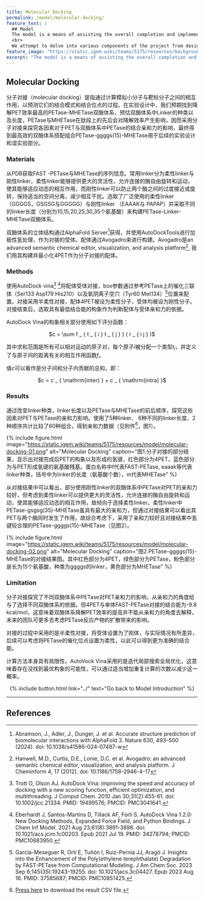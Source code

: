 ```yaml
---
title: Molecular Docking
permalink: /model/molecular-docking/
feature_text: |
  ## Model
  The model is a means of assisting the overall completion and implementation of a project through computational methods.
  <br>
  We attempt to delve into various components of the project from design to implementation for model construction and computation.
feature_image: "https://static.igem.wiki/teams/5175/resources/background/bg-model.jpg"
excerpt: "The model is a means of assisting the overall completion and implementation of a project through computational methods."
---
```


## Molecular Docking

分子对接（molecular docking）是指通过计算模拟小分子与靶标分子之间的相互作用，以预测它们的结合模式和结合位点的过程。在实验设计中，我们预期找到降解PET效率最高的PETase-MHETase双酶体系，预估双酶体系中Linker的种类以及长度，PETase与MHETase在肽段上的先后会对降解效率产生影响，因而采用分子对接来探究各因素对于PET与双酶体系中PETase的结合亲和力的影响，最终得到最高效的双酶体系搭配组合PETase-ggggs(15)-MHETase用于后续的实验设计和湿实验部分。

### Materials

从PDB获取FAST -PETase与MHETase的序列信息。常用linker分为柔性linker与刚性linker，柔性linker能够提供更大的灵活性，允许连接的酶自由旋转和运动，使其能够适应动态的相互作用，而刚性linker可以防止两个酶之间的过度接近或旋转，保持适当的空间分离，减少相互干扰。选取了广泛使用的柔性linker（GGGGS，GSGSG与GGGGG）与刚性linker （EAAAK与 PAPAP）并采取不同的linker长度（分别为10,15,20,25,30,35个氨基酸）来构建PETase-Linker-MHETase双酶体系。

双酶体系的立体结构通过AlphaFold Server[^1]获得，并使用AutoDockTools进行加极性氢处理，作为对接的受体。配体通过Avogadro来进行构建。Avogadro是an advanced semantic chemical editor, visualization, and analysis platform[^2], 我们用其构建并最小化4PET作为分子对接的配体。

### Methods

使用AutoDock vina[^3] [^4]将配体受体对接，box参数通过参考PETase上的催化三联体（Ser133 Asp179 His210）以及氧阴离子空穴（Tyr60 Met134）[^5]位置来配置。对接采用半柔性对接，配体4PET被设为柔性分子，受体均被设为刚性分子。对接结束后，选取具有最低结合能的构象作为判断配体与受体亲和力的依据。

AutoDock Vina的构象相关部分使用如下评分函数：

<center>$c = \sum f _ { t _ { i } t _ { j } } ( r _ { i j } )$</center>

其中求和范围是所有可以相对运动的原子对，每个原子$i$被分配一个类型$t_i$，并定义了与原子间的距离有关的相互作用函数$f$。

值$c$可以看作是分子间和分子内贡献的总和，即：

<center>$c = c _ { \mathrm{inter} } + c _ { \mathrm{intra} }$</center>

### Results

通过改变linker种类，linker长度以及PETase与MHETase的前后顺序，探究这些因素对PET与PETase的亲和力影响。使用了5种linker、 6种不同的linker长度、2种顺序共计比较了60种组合，得到亲和力数据（见附件[^6]，图1）。

{% include figure.html 
  image="https://static.igem.wiki/teams/5175/resources/model/molecular-docking-01.png" 
  alt="Molecular Docking" 
  caption="图1.分子对接的部分结果，显示出对接完成后PET的构象以及形成的氢键，红色部分为4PET，蓝色部分为与PET形成氢键的氨基酸残基。蛋白名称中f代表FAST-PETase, eaaak等代表linker种类，括号中为linker的长度（氨基酸个数），m代表MHETase" 
%}

从对接结果中可以看出，部分使用刚性linker的双酶体系中PETase对PET的亲和力较好，但考虑到柔性linker可以提供更大的灵活性，允许连接的酶自由旋转和运动，使其能够适应动态的相互作用，故倾向于选择柔性linker。柔性linker中PETase-gsgsg(35)-MHETase虽具有最大的亲和力，但通过对接结果可以看出其PET与两个酶同时发生了作用，故综合考虑下，采用了亲和力较好且对接结果中氢键较合理的PETase-ggggs(15)-MHETase（见图2）。

{% include figure.html 
  image="https://static.igem.wiki/teams/5175/resources/model/molecular-docking-02.png" 
  alt="Molecular Docking" 
  caption="图2.PETase-ggggs(15)-MHETase的对接结果图。其中红色部分为4PET，绿色部分为PETase，粉色部分是长为15个氨基酸，种类为ggggs的linker，黄色部分为MHETase"
%}

### Limitation

分子对接探究了不同双酶体系中PETase对PET亲和力的影响，从亲和力的角度给与了选择不同双酶体系的依据。但4PET与单体FAST-PETase对接的结合能为-9.8 kcal/mol，这意味着双酶体系降解PET效率的提高并不能从亲和力的角度去解释，未来的团队可更多去考虑PETase反应产物的扩散带来的影响。
  
对接的过程中采用的是半柔性对接，将受体设置为了刚体，与实际情况有所差异，后续可以考虑将PETase的催化位点设置为柔性，以此可以得到更为准确的结合能。
  
计算方法本身具有局限性，AutoVock Vina采用的是迭代局部搜索全局优化，这意味着存在没找到最优构象的可能性，可以通过适当增加重复计算的次数以减少这一概率。



<center>{% include button.html link="../" text="Go back to Model Introduction" %}</center>

---

## References

[^1]: Abramson, J., Adler, J., Dunger, J. et al. Accurate structure prediction of biomolecular interactions with AlphaFold 3. Nature 630, 493–500 (2024). doi: 10.1038/s41586-024-07487-w
[^2]: Hanwell, M.D., Curtis, D.E., Lonie, D.C. et al. Avogadro: an advanced semantic chemical editor, visualization, and analysis platform. J Cheminform 4, 17 (2012). doi: 10.1186/1758-2946-4-17
[^3]: Trott O, Olson AJ. AutoDock Vina: improving the speed and accuracy of docking with a new scoring function, efficient optimization, and multithreading. J Comput Chem. 2010 Jan 30;31(2):455-61. doi: 10.1002/jcc.21334. PMID: 19499576; PMCID: PMC3041641.
[^4]: Eberhardt J, Santos-Martins D, Tillack AF, Forli S. AutoDock Vina 1.2.0: New Docking Methods, Expanded Force Field, and Python Bindings. J Chem Inf Model. 2021 Aug 23;61(8):3891-3898. doi: 10.1021/acs.jcim.1c00203. Epub 2021 Jul 19. PMID: 34278794; PMCID: PMC10683950.
[^5]: García-Meseguer R, Ortí E, Tuñón I, Ruiz-Pernía JJ, Aragó J. Insights into the Enhancement of the Poly(ethylene terephthalate) Degradation by FAST-PETase from Computational Modeling. J Am Chem Soc. 2023 Sep 6;145(35):19243-19255. doi: 10.1021/jacs.3c04427. Epub 2023 Aug 16. PMID: 37585687; PMCID: PMC10851425.
[^6]: <a href="https://static.igem.wiki/teams/5175/resources/model/molecular-docking-result.csv" target="_blank">Press here</a> to download the result CSV file.


